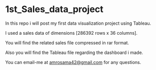 # 1st_Sales_data_project

In this repo i will post my first data visualization project using Tableau.

I used a sales data of dimensions [286392 rows x 36 columns].

You will find the related sales file compressed in rar format.

Also you will find the Tableau file regarding the dashboard i made.

You can email-me at amrosama42@gmail.com for any questions. 
